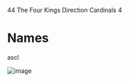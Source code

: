 44 The Four Kings Direction Cardinals 4
# Names
ascl


![image](https://github.com/user-attachments/assets/ae74ee51-1ef2-48c5-bcf2-035c57b6d411)


